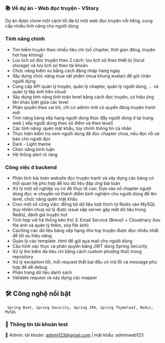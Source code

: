 ### 📚 Về dự án - Web đọc truyện - VStory
   Dự án được clone một cách tối đa từ một web đọc truyện nổi tiếng, cung cấp nhiều tính năng cho người dùng 

### Tính năng chính
- Tìm kiếm truyện theo nhiều tiêu chí (số chapter, thời gian đăng, truyện hot hay không)
- Lưu lịch sử đọc truyện theo 2 cách: lưu lịch sử theo thiết bị (local storage) và lưu lịch sử theo tài khoản
- Chức năng kiếm xu bằng cách đăng nhập hàng ngày
- Xây dựng chức năng mua vật phẩm (mua khung avatar) để giữ chân người dùng
- Cung cấp API quản lý truyện, quản lý chapter, quản lý người dùng, ... và quản lý tệp ảnh trên cloud
- Xây dựng tính năng tính toán level bằng cách đọc truyện, có hiệu ứng tên khác biệt giữa các level
- Phân quyền theo vai trò, chỉ có admin mới có quyền đăng truyện tranh mới
- Tính năng bảng xếp hạng người dùng thúc đẩy người dùng ở lại trang web ( xếp người dùng theo số điểm và theo level)
- Các tính năng: quên mật khẩu, tùy chỉnh thông tin cá nhân
- Thực hiện kiểm tra xem người dùng đã đọc chapter chưa, nếu đọc rồi sẽ báo cho người đọc
- Dark - Light theme
- Chức năng bình luận
- Hệ thống alert rõ ràng

### Công việc ở backend
- Phân tích bài toán website đọc truyện tranh và xây dựng các bảng có mối quan hệ phù hợp để lưu dữ liệu đáp ứng bài toán
- Xử lý một số nghiệp vụ có độ thực tế cao: Dựa vào số chapter người dùng đọc => chuyển nó thành điểm kinh nghiệm cho người dùng để lên level, chức năng quên mật khẩu
- Cron một số công việc: đồng bộ dữ liệu lượt thích từ Redis vào MySQL (tuy nhiên chưa xử lý được issue sâp server gây mất dữ liệu trong Redis), đánh giá truyện hot
- Tích hợp với hệ thống bên thứ 3: Email Service (Brevo) + Cloudinary (lưu file ảnh và quản lý thêm, xóa file ảnh)
- Caching các dữ liệu bảng xếp hạng như top truyện được đọc nhiều nhất để tối ưu hiệu năng
- Quản lý các template .html để gửi qua mail cho người dùng
- Cấu hình xác thực và phân quyền bằng JWT dùng Spring Security
- Xử lý tìm kiếm đa tiêu chí bằng cách custom phương thức trong repository
- Xử lý exception tốt, mỗi request thất bại đều có mã lỗi và message phù hợp để dễ debug
- Phân trang dữ liệu danh sách
- Validate request và xây dựng các mapper

  
## 🛠️ Công nghệ nổi bật
     Spring Boot, Spring Security, Spring JPA, Spring Thymeleaf, Redis, MySQL

### 👤 Thông tin tài khoản test 
📌 Admin: tài khoản: admin123@gmail.com | mật khẩu: adminweb123
